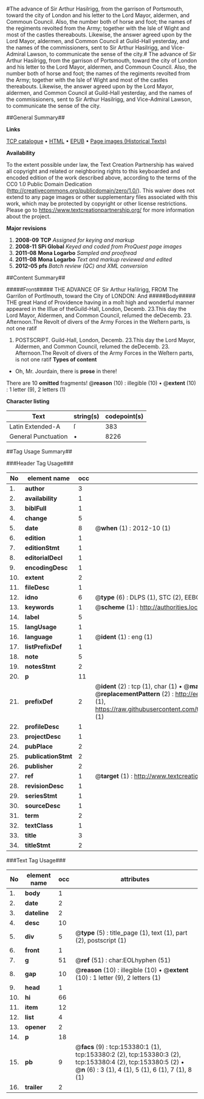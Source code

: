 #The advance of Sir Arthur Hasilrigg, from the garrison of Portsmouth, toward the city of London and his letter to the Lord Mayor, aldermen, and Commoun Council. Also, the number both of horse and foot; the names of the regiments revolted from the Army; together with the Isle of Wight and most of the castles thereabouts. Likewise, the answer agreed upon by the Lord Mayor, aldermen, and Common Council at Guild-Hall yesterday, and the names of the commissioners, sent to Sir Arthur Hasilrigg, and Vice-Admiral Lawson, to communicate the sense of the city.#
The advance of Sir Arthur Hasilrigg, from the garrison of Portsmouth, toward the city of London and his letter to the Lord Mayor, aldermen, and Commoun Council. Also, the number both of horse and foot; the names of the regiments revolted from the Army; together with the Isle of Wight and most of the castles thereabouts. Likewise, the answer agreed upon by the Lord Mayor, aldermen, and Common Council at Guild-Hall yesterday, and the names of the commissioners, sent to Sir Arthur Hasilrigg, and Vice-Admiral Lawson, to communicate the sense of the city.

##General Summary##

**Links**

[TCP catalogue](http://www.ota.ox.ac.uk/tcp/)  • 
[HTML](http://tei.it.ox.ac.uk/tcp/Texts-HTML/free/A75/A75903.html)  • 
[EPUB](http://tei.it.ox.ac.uk/tcp/Texts-EPUB/free/A75/A75903.epub) • 
[Page images (Historical Texts)](https://historicaltexts.jisc.ac.uk/eebo-99895794e)

**Availability**

To the extent possible under law, the Text Creation Partnership has waived all copyright and related or neighboring rights to this keyboarded and encoded edition of the work described above, according to the terms of the CC0 1.0 Public Domain Dedication (http://creativecommons.org/publicdomain/zero/1.0/). This waiver does not extend to any page images or other supplementary files associated with this work, which may be protected by copyright or other license restrictions. Please go to https://www.textcreationpartnership.org/ for more information about the project.

**Major revisions**

1. __2008-09__ __TCP__ *Assigned for keying and markup*
1. __2008-11__ __SPi Global__ *Keyed and coded from ProQuest page images*
1. __2011-08__ __Mona Logarbo__ *Sampled and proofread*
1. __2011-08__ __Mona Logarbo__ *Text and markup reviewed and edited*
1. __2012-05__ __pfs__ *Batch review (QC) and XML conversion*

##Content Summary##

#####Front#####
THE ADVANCE OF Sir Arthur Haſilrigg, FROM The Garriſon of Portſmouth, toward the City of LONDON: And
#####Body#####
THE great Hand of Providence having in a moſt high and wonderful manner appeared in the Iſſue of theGuild-Hall, London, Decemb. 23.This day the Lord Mayor, Aldermen, and Common Council, reſumed the deDecemb. 23. Afternoon.The Revolt of divers of the Army Forces in the Weſtern parts, is not one ratif
1. POSTSCRIPT.
Guild-Hall, London, Decemb. 23.This day the Lord Mayor, Aldermen, and Common Council, reſumed the deDecemb. 23. Afternoon.The Revolt of divers of the Army Forces in the Weſtern parts, is not one ratif
**Types of content**

  * Oh, Mr. Jourdain, there is **prose** in there!

There are 10 **omitted** fragments! 
 @__reason__ (10) : illegible (10)  •  @__extent__ (10) : 1 letter (9), 2 letters (1)

**Character listing**


|Text|string(s)|codepoint(s)|
|---|---|---|
|Latin Extended-A|ſ|383|
|General Punctuation|•|8226|

##Tag Usage Summary##

###Header Tag Usage###

|No|element name|occ|attributes|
|---|---|---|---|
|1.|__author__|3||
|2.|__availability__|1||
|3.|__biblFull__|1||
|4.|__change__|5||
|5.|__date__|8| @__when__ (1) : 2012-10 (1)|
|6.|__edition__|1||
|7.|__editionStmt__|1||
|8.|__editorialDecl__|1||
|9.|__encodingDesc__|1||
|10.|__extent__|2||
|11.|__fileDesc__|1||
|12.|__idno__|6| @__type__ (6) : DLPS (1), STC (2), EEBO-CITATION (1), PROQUEST (1), VID (1)|
|13.|__keywords__|1| @__scheme__ (1) : http://authorities.loc.gov/ (1)|
|14.|__label__|5||
|15.|__langUsage__|1||
|16.|__language__|1| @__ident__ (1) : eng (1)|
|17.|__listPrefixDef__|1||
|18.|__note__|5||
|19.|__notesStmt__|2||
|20.|__p__|11||
|21.|__prefixDef__|2| @__ident__ (2) : tcp (1), char (1)  •  @__matchPattern__ (2) : ([0-9\-]+):([0-9IVX]+) (1), (.+) (1)  •  @__replacementPattern__ (2) : http://eebo.chadwyck.com/downloadtiff?vid=$1&page=$2 (1), https://raw.githubusercontent.com/textcreationpartnership/Texts/master/tcpchars.xml#$1 (1)|
|22.|__profileDesc__|1||
|23.|__projectDesc__|1||
|24.|__pubPlace__|2||
|25.|__publicationStmt__|2||
|26.|__publisher__|2||
|27.|__ref__|1| @__target__ (1) : http://www.textcreationpartnership.org/docs/. (1)|
|28.|__revisionDesc__|1||
|29.|__seriesStmt__|1||
|30.|__sourceDesc__|1||
|31.|__term__|2||
|32.|__textClass__|1||
|33.|__title__|3||
|34.|__titleStmt__|2||


###Text Tag Usage###

|No|element name|occ|attributes|
|---|---|---|---|
|1.|__body__|1||
|2.|__date__|2||
|3.|__dateline__|2||
|4.|__desc__|10||
|5.|__div__|5| @__type__ (5) : title_page (1), text (1), part (2), postscript (1)|
|6.|__front__|1||
|7.|__g__|51| @__ref__ (51) : char:EOLhyphen (51)|
|8.|__gap__|10| @__reason__ (10) : illegible (10)  •  @__extent__ (10) : 1 letter (9), 2 letters (1)|
|9.|__head__|1||
|10.|__hi__|66||
|11.|__item__|12||
|12.|__list__|4||
|13.|__opener__|2||
|14.|__p__|18||
|15.|__pb__|9| @__facs__ (9) : tcp:153380:1 (1), tcp:153380:2 (2), tcp:153380:3 (2), tcp:153380:4 (2), tcp:153380:5 (2)  •  @__n__ (6) : 3 (1), 4 (1), 5 (1), 6 (1), 7 (1), 8 (1)|
|16.|__trailer__|2||
